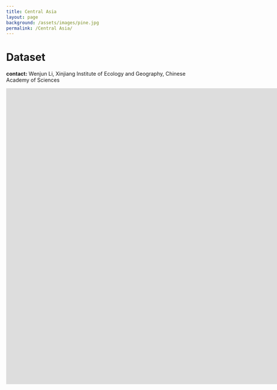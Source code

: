 ```yaml
---
title: Central Asia
layout: page
background: /assets/images/pine.jpg
permalink: /Central Asia/
---
```

# Dataset
**contact:** Wenjun Li, Xinjiang Institute of Ecology and Geography, Chinese Academy of Sciences



<iframe src="http://htmlpreview.github.io/?assets/test.html/" width="2000px" height="800px" frameborder="no"  border="0"> </iframe>




